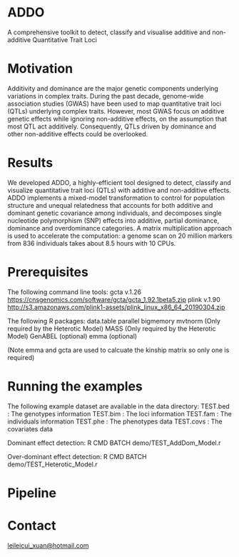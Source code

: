 # ADDO
A comprehensive toolkit to detect, classify and visualise additive and non-additive Quantitative Trait Loci

# Motivation
Additivity and dominance are the major genetic components underlying variations in complex traits. During the past decade, genome-wide association studies (GWAS) have been used to map quantitative trait loci (QTLs) underlying complex traits. However, most GWAS focus on additive genetic effects while ignoring non-additive effects, on the assumption that most QTL act additively. Consequently, QTLs driven by dominance and other non-additive effects could be overlooked.

# Results
We developed ADDO, a highly-efficient tool designed to detect, classify and visualize quantitative trait loci (QTLs) with additive and non-additive effects. ADDO implements a mixed-model transformation to control for population structure and unequal relatedness that accounts for both additive and dominant genetic covariance among individuals, and decomposes single nucleotide polymorphism (SNP) effects into additive, partial dominance, dominance and overdominance categories. A matrix multiplication approach is used to accelerate the computation: a genome scan on 20 million markers from 836 individuals takes about 8.5 hours with 10 CPUs.

# Prerequisites
The following command line tools:
gcta v.1.26 https://cnsgenomics.com/software/gcta/gcta_1.92.1beta5.zip
plink v.1.90 http://s3.amazonaws.com/plink1-assets/plink_linux_x86_64_20190304.zip

The following R packages:
data.table
parallel
bigmemory
mvtnorm (Only required by the Heterotic Model)
MASS (Only required by the Heterotic Model)
GenABEL (optional)
emma (optional)

(Note emma and gcta are used to calcuate the kinship matrix so only one is required)

# Running the examples
The following example dataset are available in the data directory:
TEST.bed : The genotypes information
TEST.bim : The loci information
TEST.fam : The individuals information
TEST.phe : The phenotypes data
TEST.covs : The covariates data

Dominant effect detection:
R CMD BATCH demo/TEST_AddDom_Model.r

Over-dominant effect detection:
R CMD BATCH demo/TEST_Heterotic_Model.r

# Pipeline


# Contact
leileicui_xuan@hotmail.com
